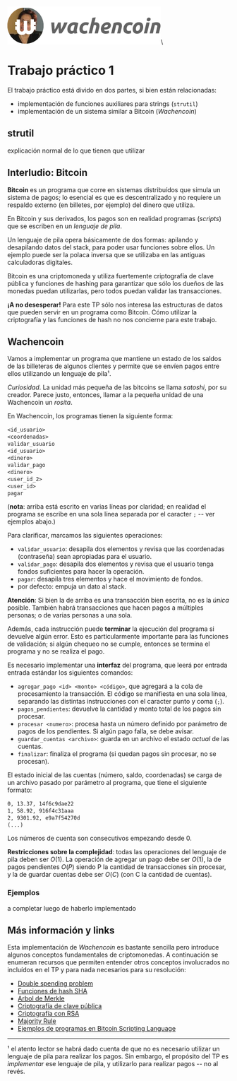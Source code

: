 ![](tp1logo.png)\   

Trabajo práctico 1
================    


El trabajo práctico está divido en dos partes, si bien están relacionadas:

* implementación de funciones auxiliares para strings (`strutil`)
* implementación de un sistema similar a Bitcoin (*Wachencoin*)


strutil
-------
explicación normal de lo que tienen que utilizar    

Interludio: Bitcoin
-------------------   
**Bitcoin** es un programa que corre en sistemas distribuídos que simula un 
sistema de pagos; lo esencial es que es descentralizado y no requiere un 
respaldo externo (en billetes, por ejemplo) del dinero que utiliza. 


En Bitcoin y sus derivados, los pagos son en realidad programas (*scripts*)
que se escriben en un *lenguaje de pila*.    

Un lenguaje de pila opera básicamente de dos formas: apilando y desapilando
datos del stack, para poder usar funciones sobre ellos. Un ejemplo puede ser
la polaca inversa que se utilizaba en las antiguas calculadoras digitales.  

Bitcoin es una criptomoneda y utiliza fuertemente criptografía de clave
pública y funciones de hashing para garantizar que sólo los dueños
de las monedas puedan utilizarlas, pero todos puedan validar las transacciones.

**¡A no desesperar!** Para este TP sólo nos interesa las estructuras de datos
que pueden servir en un programa como Bitcoin. Cómo utilizar la criptografía 
y las funciones de hash no nos concierne para este trabajo.

Wachencoin
----------    

Vamos a implementar un programa que mantiene un estado de los 
saldos de las billeteras de algunos clientes y permite que se envíen pagos
entre ellos utilizando un lenguaje de pila¹.   

*Curiosidad*. La unidad más pequeña de las bitcoins se llama *satoshi*, por
su creador. Parece justo, entonces, llamar a la pequeña unidad de una 
Wachencoin un *rosita*.  

En Wachencoin, los programas tienen la siguiente forma:    

```
<id_usuario>
<coordenadas>
validar_usuario
<id_usuario>
<dinero>
validar_pago
<dinero>
<user_id_2>
<user_id>
pagar
```     
(**nota**: arriba está escrito en varias líneas por claridad; en realidad
el programa se escribe en una sola línea separada por el caracter `;` -- ver
ejemplos abajo.)  

Para clarificar, marcamos las siguientes operaciones:    

* `validar_usuario`: desapila dos elementos y revisa que las coordenadas
(contraseña) sean apropiadas para el usuario. 
* `validar_pago`: desapila dos elementos y revisa que el usuario tenga
fondos suficientes para hacer la operación. 
* `pagar`: desapila tres elementos y hace el movimiento de fondos. 
* por defecto: empuja un dato al stack.

**Atención**: Si bien la de arriba es una transacción bien escrita, no es
la *única* posible. También habrá transacciones que hacen pagos a múltiples
personas; o de varias personas a una sola.   

Además, cada instrucción puede **terminar** la ejecución del programa si 
devuelve algún error. Esto es particularmente importante para las funciones
de validación; si algún chequeo no se cumple, entonces se termina el 
programa y no se realiza el pago.   

Es necesario implementar una **interfaz** del programa, que leerá por entrada 
entrada estándar los siguientes comandos:       

* `agregar_pago <id> <monto> <código>`, que agregará a la cola de 
procesamiento la transacción. El código se manifiesta en una sola línea, 
separando las distintas instrucciones con el caracter punto y coma (`;`). 
* `pagos_pendientes`: devuelve la cantidad y monto total de los pagos sin 
procesar. 
* `procesar <numero>`: procesa hasta un número definido por parámetro de pagos
de los pendientes. Si algún pago falla, se debe avisar. 
* `guardar_cuentas <archivo>`: guarda en un archivo el estado *actual* de las
cuentas. 
* `finalizar`: finaliza el programa (si quedan pagos sin procesar, no se 
procesan).


El estado inicial de las cuentas (número, saldo, coordenadas) se carga de un 
archivo pasado por parámetro al programa, que tiene el siguiente formato:   

```
0, 13.37, 14f6c9dae22
1, 58.92, 916f4c31aaa
2, 9301.92, e9a7f54270d
(...)
```  
Los números de cuenta son consecutivos empezando desde 0.   


**Restricciones sobre la complejidad**: todas las operaciones del lenguaje de 
pila deben ser $O(1)$. La operación de agregar un pago debe ser $O(1)$, la de
pagos pendientes $O(P)$ siendo P la cantidad de transacciones sin procesar, 
y la de guardar cuentas debe ser $O(C)$ (con C la cantidad de cuentas).   


### Ejemplos    

a completar luego de haberlo implementado

Más información y links
------------------------   

Esta implementación de *Wachencoin* es bastante sencilla pero introduce 
algunos conceptos fundamentales de criptomonedas. A continuación se enumeran
recursos que permiten entender otros conceptos involucrados no incluídos en
el TP y para nada necesarios para su resolución:

* [Double spending problem](https://en.wikipedia.org/wiki/Double-spending)
* [Funciones de hash SHA](https://es.wikipedia.org/wiki/SHA-2)
* [Arbol de Merkle](https://en.wikipedia.org/wiki/Merkle_tree)
* [Criptografía de clave pública](https://www.youtube.com/watch?v=GSIDS_lvRv4)
* [Criptografía con RSA](http://pub.gajendra.net/2012/09/an_explanation_of_the_rsa_cryptosystem)
* [Majority Rule](http://hackingdistributed.com/2014/06/19/bitcoin-and-voting-power/)
* [Ejemplos de programas en Bitcoin Scripting Language](https://en.bitcoin.it/wiki/Transaction#Pay-to-PubkeyHash)   


-----

¹ el atento lector se habrá dado cuenta de que no es necesario utilizar un
lenguaje de pila para realizar los pagos. Sin embargo, el propósito del TP
es *implementar* ese lenguaje de pila, y utilizarlo para realizar pagos 
-- no al revés.
